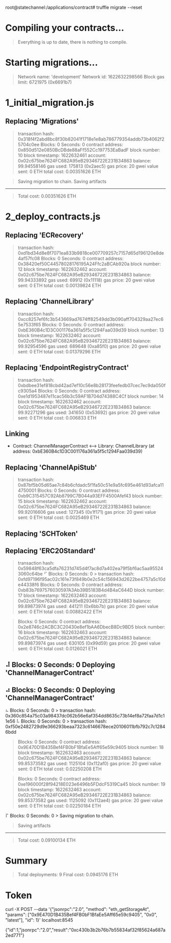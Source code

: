 root@statechannel:/applications/contract# truffle migrate --reset

Compiling your contracts...
===========================
> Everything is up to date, there is nothing to compile.



Starting migrations...
======================
> Network name:    'development'
> Network id:      1622632298566
> Block gas limit: 6721975 (0x6691b7)


1_initial_migration.js
======================

   Replacing 'Migrations'
   ----------------------
   > transaction hash:    0x318f4f2abd8bc8f30b82041f1718e1e8ab786779354addb73b4062f25704c0ee
   > Blocks: 0            Seconds: 0
   > contract address:    0x850d512e0850BcDBde88aFf552Cc197753EaBadF
   > block number:        10
   > block timestamp:     1622632461
   > account:             0x02c675be7624FC682A95eB29346722E231B34863
   > balance:             99.94558146
   > gas used:            175813 (0x2aec5)
   > gas price:           20 gwei
   > value sent:          0 ETH
   > total cost:          0.00351626 ETH


   > Saving migration to chain.
   > Saving artifacts
   -------------------------------------
   > Total cost:          0.00351626 ETH


2_deploy_contracts.js
=====================

   Replacing 'ECRecovery'
   ----------------------
   > transaction hash:    0xd1bd34d8e8f7071ea833b9818ce007709257c7157d65d196120e8de4af57fc08
   > Blocks: 0            Seconds: 0
   > contract address:    0x38420ef50C44578028176195A24Ffc2aBCAb920a
   > block number:        12
   > block timestamp:     1622632462
   > account:             0x02c675be7624FC682A95eB29346722E231B34863
   > balance:             99.94333892
   > gas used:            69912 (0x11118)
   > gas price:           20 gwei
   > value sent:          0 ETH
   > total cost:          0.00139824 ETH


   Replacing 'ChannelLibrary'
   --------------------------
   > transaction hash:    0xcc8257ef6fc3b543669ad7674ff82549dd3b090aff704329aa27ec65e7533f65
   > Blocks: 0            Seconds: 0
   > contract address:    0xbE360B4c1D3C001176a361a5f5c1294Faa039d39
   > block number:        13
   > block timestamp:     1622632462
   > account:             0x02c675be7624FC682A95eB29346722E231B34863
   > balance:             99.92954596
   > gas used:            689648 (0xa85f0)
   > gas price:           20 gwei
   > value sent:          0 ETH
   > total cost:          0.01379296 ETH


   Replacing 'EndpointRegistryContract'
   ------------------------------------
   > transaction hash:    0xbdbee31ef818cbd42ad7ef10c56e8b28173feefedb07cec7ec9da050fc9305a4
   > Blocks: 0            Seconds: 0
   > contract address:    0xe1d1953487e11cac56b3c59AF1B704d74388C4Cf
   > block number:        14
   > block timestamp:     1622632462
   > account:             0x02c675be7624FC682A95eB29346722E231B34863
   > balance:             99.92271296
   > gas used:            341650 (0x53692)
   > gas price:           20 gwei
   > value sent:          0 ETH
   > total cost:          0.006833 ETH


   Linking
   -------
   * Contract: ChannelManagerContract <--> Library: ChannelLibrary (at address: 0xbE360B4c1D3C001176a361a5f5c1294Faa039d39)

   Replacing 'ChannelApiStub'
   --------------------------
   > transaction hash:    0x87bf5b05d65ae7c84b6cfdadc5f1fa50c51e9a5fc695e461d93afca114750001
   > Blocks: 0            Seconds: 0
   > contract address:    0xb9C315457C92Ab8799C7B044a93EFF4500Afef43
   > block number:        15
   > block timestamp:     1622632462
   > account:             0x02c675be7624FC682A95eB29346722E231B34863
   > balance:             99.92016606
   > gas used:            127345 (0x1f171)
   > gas price:           20 gwei
   > value sent:          0 ETH
   > total cost:          0.0025469 ETH


   Replacing 'SCHToken'
   --------------------

   Replacing 'ERC20Standard'
   -------------------------
   > transaction hash:    0x59848f63ca5dfa76231d745d4f7ac8d7a402ea79f5bf6ac5aa955243060c64be
   ⠋ Blocks: 0            Seconds: 0   > transaction hash:    0xfd97196f95ac02c161e73f849b0e2c54c156943d2622be4757a5c10de44338f6
   > Blocks: 0            Seconds: 0
   > contract address:    0xb83b7697576030597A3Ab39B5183B4d4B4aC644D
   > block number:        17
   > block timestamp:     1622632463
   > account:             0x02c675be7624FC682A95eB29346722E231B34863
   > balance:             99.89873974
   > gas used:            441211 (0x6bb7b)
   > gas price:           20 gwei
   > value sent:          0 ETH
   > total cost:          0.00882422 ETH

   > Blocks: 0            Seconds: 0
   > contract address:    0x2e8746c2ACBC3C20430e8ef1bAA6DbecB8Dc9BD5
   > block number:        16
   > block timestamp:     1622632463
   > account:             0x02c675be7624FC682A95eB29346722E231B34863
   > balance:             99.89873974
   > gas used:            630105 (0x99d59)
   > gas price:           20 gwei
   > value sent:          0 ETH
   > total cost:          0.0126021 ETH

   ⠼ Blocks: 0            Seconds: 0
   Deploying 'ChannelManagerContract'
   ----------------------------------
   ⠴ Blocks: 0            Seconds: 0
   Deploying 'ChannelManagerContract'
   ----------------------------------
   ⠦ Blocks: 0            Seconds: 0   > transaction hash:    0x360c854a75c03a98437dc062b56e6af354dd8635c73b14ef8a72faa7d1c11e56
   ⠧ Blocks: 0            Seconds: 0   > transaction hash:    0xf50e2482729d9e366293beaa7323c6146678ece20106011bfb792c7c12846bdd
   > Blocks: 0            Seconds: 0
   > contract address:    0x9E470D1B435Bef4FB0bF1BfaEe5Aff65e59c9405
   > block number:        18
   > block timestamp:     1622632463
   > account:             0x02c675be7624FC682A95eB29346722E231B34863
   > balance:             99.85373582
   > gas used:            1125104 (0x112af0)
   > gas price:           20 gwei
   > value sent:          0 ETH
   > total cost:          0.02250208 ETH


   > Blocks: 0            Seconds: 0
   > contract address:    0xe196000f28f94218E023e6496b5FDdcF5319Ca45
   > block number:        19
   > block timestamp:     1622632463
   > account:             0x02c675be7624FC682A95eB29346722E231B34863
   > balance:             99.85373582
   > gas used:            1125092 (0x112ae4)
   > gas price:           20 gwei
   > value sent:          0 ETH
   > total cost:          0.02250184 ETH

   ⠏ Blocks: 0            Seconds: 0   > Saving migration to chain.
   > Saving artifacts
   -------------------------------------
   > Total cost:          0.09100134 ETH


Summary
=======
> Total deployments:   9
> Final cost:          0.0945176 ETH


Token
=======
curl -X POST --data '{"jsonrpc":"2.0", "method": "eth_getStorageAt", "params": ["0x9E470D1B435Bef4FB0bF1BfaEe5Aff65e59c9405", "0x0", "latest"], "id": 1}' localhost:8545


{"id":1,"jsonrpc":"2.0","result":"0xc430b3b2b76b7b55834af32f85624a687a2ed771"}



